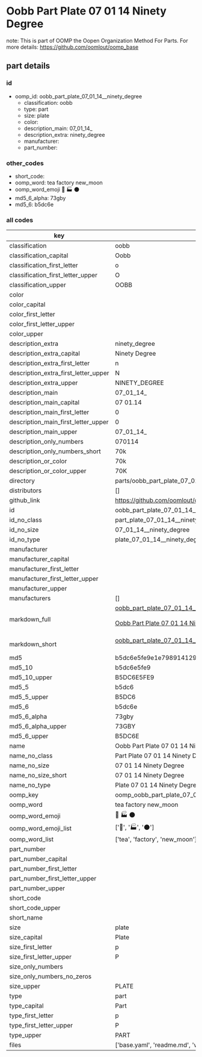 # Oobb Part Plate 07 01 14  Ninety Degree  

note: This is part of OOMP the Oopen Organization Method For Parts. For more details: https://github.com/oomlout/oomp_base

##  part details





### id
* oomp_id: oobb_part_plate_07_01_14__ninety_degree
  * classification: oobb
  * type: part
  * size: plate
  * color: 
  * description_main: 07_01_14_
  * description_extra: ninety_degree
  * manufacturer: 
  * part_number: 

### other_codes
* short_code: 
* oomp_word: tea factory new_moon
* oomp_word_emoji :tea: :factory: :new_moon:
* md5_6_alpha: 73gby
* md5_6: b5dc6e

### all codes 
| key | value |  
| --- | --- |  
| classification | oobb |  
| classification_capital | Oobb |  
| classification_first_letter | o |  
| classification_first_letter_upper | O |  
| classification_upper | OOBB |  
| color |  |  
| color_capital |  |  
| color_first_letter |  |  
| color_first_letter_upper |  |  
| color_upper |  |  
| description_extra | ninety_degree |  
| description_extra_capital | Ninety Degree |  
| description_extra_first_letter | n |  
| description_extra_first_letter_upper | N |  
| description_extra_upper | NINETY_DEGREE |  
| description_main | 07_01_14_ |  
| description_main_capital | 07 01.14  |  
| description_main_first_letter | 0 |  
| description_main_first_letter_upper | 0 |  
| description_main_upper | 07_01_14_ |  
| description_only_numbers | 070114 |  
| description_only_numbers_short | 70k |  
| description_or_color | 70k |  
| description_or_color_upper | 70K |  
| directory | parts/oobb_part_plate_07_01_14__ninety_degree |  
| distributors | [] |  
| github_link | https://github.com/oomlout/oomlout_oomp_part_src/tree/main/parts/oobb_part_plate_07_01_14__ninety_degree/working |  
| id | oobb_part_plate_07_01_14__ninety_degree |  
| id_no_class | part_plate_07_01_14__ninety_degree |  
| id_no_size | 07_01_14__ninety_degree |  
| id_no_type | plate_07_01_14__ninety_degree |  
| manufacturer |  |  
| manufacturer_capital |  |  
| manufacturer_first_letter |  |  
| manufacturer_first_letter_upper |  |  
| manufacturer_upper |  |  
| manufacturers | [] |  
| markdown_full | [oobb_part_plate_07_01_14__ninety_degree](https://github.com/oomlout/oomlout_oomp_part_src/tree/main/parts/oobb_part_plate_07_01_14__ninety_degree/working)<br>[](https://github.com/oomlout/oomlout_oomp_part_src/tree/main/parts/oobb_part_plate_07_01_14__ninety_degree/working)<br>[Oobb Part Plate 07 01 14  Ninety Degree](https://github.com/oomlout/oomlout_oomp_part_src/tree/main/parts/oobb_part_plate_07_01_14__ninety_degree/working)<br><br> |  
| markdown_short | [oobb_part_plate_07_01_14__ninety_degree](https://github.com/oomlout/oomlout_oomp_part_src/tree/main/parts/oobb_part_plate_07_01_14__ninety_degree/working)<br><br> |  
| md5 | b5dc6e5fe9e1e7989141290954ebbf57 |  
| md5_10 | b5dc6e5fe9 |  
| md5_10_upper | B5DC6E5FE9 |  
| md5_5 | b5dc6 |  
| md5_5_upper | B5DC6 |  
| md5_6 | b5dc6e |  
| md5_6_alpha | 73gby |  
| md5_6_alpha_upper | 73GBY |  
| md5_6_upper | B5DC6E |  
| name | Oobb Part Plate 07 01 14  Ninety Degree |  
| name_no_class | Part Plate 07 01 14  Ninety Degree |  
| name_no_size | 07 01 14  Ninety Degree |  
| name_no_size_short | 07 01 14  Ninety Degree |  
| name_no_type | Plate 07 01 14  Ninety Degree |  
| oomp_key | oomp_oobb_part_plate_07_01_14__ninety_degree |  
| oomp_word | tea factory new_moon |  
| oomp_word_emoji | :tea: :factory: :new_moon: |  
| oomp_word_emoji_list | [':tea:', ':factory:', ':new_moon:'] |  
| oomp_word_list | ['tea', 'factory', 'new_moon'] |  
| part_number |  |  
| part_number_capital |  |  
| part_number_first_letter |  |  
| part_number_first_letter_upper |  |  
| part_number_upper |  |  
| short_code |  |  
| short_code_upper |  |  
| short_name |  |  
| size | plate |  
| size_capital | Plate |  
| size_first_letter | p |  
| size_first_letter_upper | P |  
| size_only_numbers |  |  
| size_only_numbers_no_zeros |  |  
| size_upper | PLATE |  
| type | part |  
| type_capital | Part |  
| type_first_letter | p |  
| type_first_letter_upper | P |  
| type_upper | PART |  
| files | ['base.yaml', 'readme.md', 'working.json', 'working.yaml'] |  
